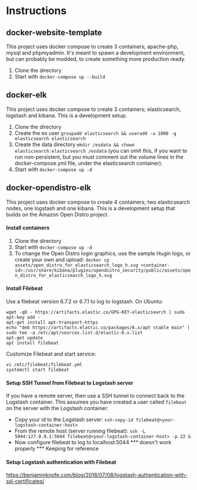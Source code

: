 # Instructions

## docker-website-template
This project uses docker compose to create 3 containers; apache-php, mysql and phpmyadmin. It's meant to spawn a development environment, but can probably be modded, to create something more production ready.

1. Clone the directory
2. Start with `docker-compose up --build`

## docker-elk
This project uses docker compose to create 3 containers; elasticsearch, logstash and kibana. This is a development setup.

1. Clone the directory
2. Create the es user `groupadd elasticsearch && useradd -u 1000 -g elasticsearch elasticsearch`
3. Create the data directory `mkdir /esdata && chown elasticsearch:elasticsearch /esdata` (you can omit this, if you want to run non-persistent, but you must comment out the volume lines in the docker-compose.yml file, under the elasticsearch container).  
4. Start with `docker-compose up -d`

## docker-opendistro-elk
This project uses docker compose to create 4 containers; two elasticsearch nodes, one logstash and one kibana. This is a development setup that builds on the Amazon Open Distro project.

#### Install containers
1. Clone the directory
2. Start with `docker-compose up -d`
3. To change the Open Distro login graphics, use the sample Hugin logo, or create your own and upload: `docker cp assets/open_distro_for_elasticsearch_logo_h.svg <container-id>:/usr/share/kibana/plugins/opendistro_security/public/assets/open_distro_for_elasticsearch_logo_h.svg`

#### Install Filebeat
Use a filebeat version 6.7.2 or 6.7.1 to log to logstash. On Ubuntu:
```
wget -qO - https://artifacts.elastic.co/GPG-KEY-elasticsearch | sudo apt-key add -
apt-get install apt-transport-https
echo "deb https://artifacts.elastic.co/packages/6.x/apt stable main" | sudo tee -a /etc/apt/sources.list.d/elastic-6.x.list
apt-get update
apt install filebeat
```

Customize Filebeat and start service:
```
vi /etc/filebeat/filebeat.yml
systemctl start filebeat
```
#### Setup SSH Tunnel from Filebeat to Logstash server
If you have a remote server, then use a SSH tunnel to connect back to the Logstash container. This assumes you have created a user called `filebeat` on the server with the Logstash container:
- Copy your id to the Logstash server: `ssh-copy-id filebeat@<your-logstash-container-host>`
- From the remote host (server running filebeat): `ssh -L 5044:127.0.0.1:5044 filebeat@<your-logstash-container-host> -p 22 &`
- Now configure filebeat to log to localhost:5044
*** doesn't work properly *** Keeping for reference

#### Setup Logstash authentication with Filebeat
https://benjaminknofe.com/blog/2018/07/08/logstash-authentication-with-ssl-certificates/
